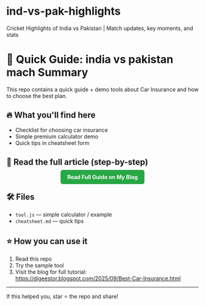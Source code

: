 # ind-vs-pak-highlights
Cricket Highlights of India vs Pakistan | Match updates, key moments, and stats 
# 🚀 Quick Guide: india vs pakistan mach Summary
This repo contains a quick guide + demo tools about Car Insurance and how to choose the best plan.

## 🔥 What you'll find here
- Checklist for choosing car insurance
- Simple premium calculator demo
- Quick tips in cheatsheet form

## 📌 Read the full article (step-by-step)
<p align="center">
  <a href="https://digeestor.blogspot.com/2025/09/Best-Car-Insurance.html" target="_blank" style="background-color:#28a745;color:white;padding:10px 18px;border-radius:6px;text-decoration:none;font-weight:bold;">Read Full Guide on My Blog</a>
</p>

## 🛠️ Files
- `tool.js` — simple calculator / example
- `cheatsheet.md` — quick tips

## ⭐ How you can use it
1. Read this repo
2. Try the sample tool
3. Visit the blog for full tutorial: https://digeestor.blogspot.com/2025/09/Best-Car-Insurance.html

---

If this helped you, star ⭐ the repo and share!
